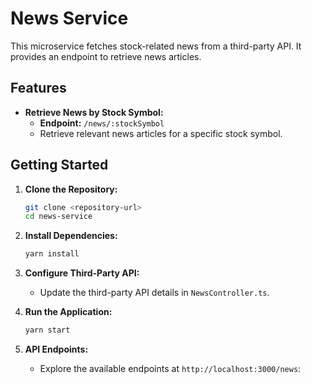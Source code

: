 # News Service

This microservice fetches stock-related news from a third-party API. It provides
an endpoint to retrieve news articles.

## Features

- **Retrieve News by Stock Symbol:**
     - **Endpoint:** `/news/:stockSymbol`
     - Retrieve relevant news articles for a specific stock symbol.

## Getting Started

1. **Clone the Repository:**

      ```bash
      git clone <repository-url>
      cd news-service
      ```

2. **Install Dependencies:**

      ```bash
      yarn install
      ```

3. **Configure Third-Party API:**

      - Update the third-party API details in `NewsController.ts`.

4. **Run the Application:**

      ```bash
      yarn start
      ```

5. **API Endpoints:**
      - Explore the available endpoints at `http://localhost:3000/news`:
